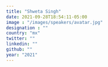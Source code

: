 ```yaml
---
title: "Shweta Singh"
date: 2021-09-28T18:54:11-05:00
image : "/images/speakers/avatar.jpg"
designation : ""
country: "mx"
twitter: ""
linkedin: ""
github: ""
year: "2021"
---
```


